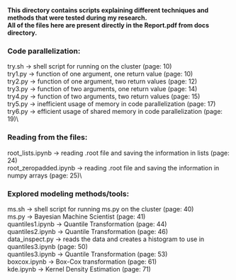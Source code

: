 **This directory contains scripts explaining different techniques and methods that were tested during my research.**\
**All of the files here are present directly in the Report.pdf from docs directory.**

### Code parallelization:
try.sh -> shell script for running on the cluster (page: 10)\
try1.py -> function of one argument, one return value (page: 10)\
try2.py -> function of one argument, two return values (page: 12)\
try3.py -> function of two arguments, one return value (page: 14)\
try4.py -> function of two arguments, two return values (page: 15)\
try5.py -> inefficient usage of memory in code parallelization (page: 17)\
try6.py -> efficient usage of shared memory in code parallelization (page: 19)\

### Reading from the files:
root_lists.ipynb -> reading .root file and saving the information in lists (page: 24)\
root_zeropadded.ipynb -> reading .root file and saving the information in numpy arrays (page: 25)\

### Explored modeling methods/tools:
ms.sh -> shell script for running ms.py on the cluster (page: 40)\
ms.py -> Bayesian Machine Scientist (page: 41)\
quantiles1.ipynb -> Quantile Transformation (page: 44)\
quantiles2.ipynb -> Quantile Transformation (page: 46)\
data_inspect.py -> reads the data and creates a histogram to use in quantiles3.ipynb (page: 50)\
quantiles3.ipynb -> Quantile Transformation (page: 53)\
boxcox.ipynb -> Box-Cox transformation (page: 61)\
kde.ipynb -> Kernel Density Estimation (page: 71)


